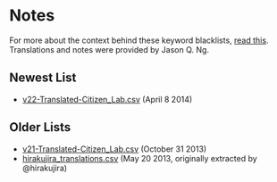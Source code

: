 Notes
========================================

For more about the context behind these keyword blacklists, [read this](http://blockedonweibo.tumblr.com/post/67667357020/update-the-chinese-keywords-on-messaging-app-line-s-bad).
Translations and notes were provided by Jason Q. Ng.

Newest List
--------------

* [v22-Translated-Citizen_Lab.csv](https://github.com/citizenlab/chat-censorship/blob/master/LINE/translated-block-lists/v22-Translated-Citizen_Lab.csv) (April 8 2014)

Older Lists
------------

* [v21-Translated-Citizen_Lab.csv](https://github.com/citizenlab/chat-censorship/blob/master/LINE/translated-block-lists/v21-Translated-Citizen_Lab.csv) (October 31 2013)
* [hirakujira_translations.csv](https://github.com/citizenlab/chat-censorship/blob/master/LINE/translated-block-lists/hirakujira_translations.csv) (May 20 2013, originally extracted by @hirakujira)
